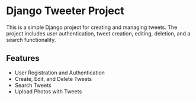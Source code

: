 # Django Tweeter Project

This is a simple Django project for creating and managing tweets. The project includes user authentication, tweet creation, editing, deletion, and a search functionality.


## Features

- User Registration and Authentication
- Create, Edit, and Delete Tweets
- Search Tweets
- Upload Photos with Tweets

